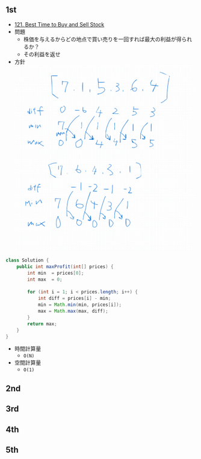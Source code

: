 ## 1st
- [121. Best Time to Buy and Sell Stock](https://leetcode.com/problems/best-time-to-buy-and-sell-stock/description/)
- 問題
  - 株価を与えるからどの地点で買い売りを一回すれば最大の利益が得られるか？
  - その利益を返せ
- 方針 
![img.png](img.png)
```java
class Solution {
    public int maxProfit(int[] prices) {
        int min  = prices[0];
        int max  = 0;

        for (int i = 1; i < prices.length; i++) {
            int diff = prices[i] - min;
            min = Math.min(min, prices[i]);
            max = Math.max(max, diff);
        }
        return max;
    }
}
```
- 時間計算量
  - `O(N)`
- 空間計算量
  - `O(1)`

## 2nd

## 3rd

## 4th

## 5th
